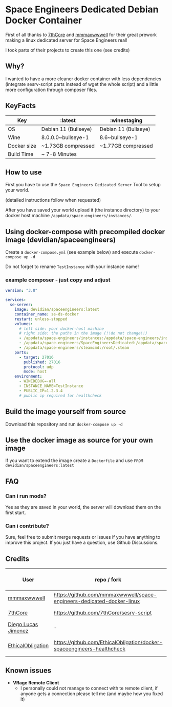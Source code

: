 # Space Engineers Dedicated Debian Docker Container

First of all thanks to [7thCore](https://github.com/7thCore) and [mmmaxwwwell](https://github.com/mmmaxwwwell) for their great prework making a linux dedicated server for Space Engineers real!

I took parts of their projects to create this one (see credits)

## Why?

I wanted to have a more cleaner docker container with less dependencies (integrate sesrv-script parts instead of wget the whole script) and a little more configuration through composer files.

## KeyFacts

| Key         | :latest              | :winestaging         |
| ----------- | -------------------- | -------------------- |
| OS          | Debian 11 (Bullseye) | Debian 11 (Bullseye) |
| Wine        | 8.0.0.0~bullseye-1   | 8.6~bullseye-1       |
| Docker size | ~1.73GB compressed   | ~1.77GB compressed   |
| Build Time  | ~ 7-8 Minutes        |                      |

## How to use

First you have to use the `Space Engineers Dedicated Server` Tool to setup your world.

(detailed instructions follow when requested)

After you have saved your world upload it (the instance directory) to your docker host machine `/appdata/space-engineers/instances/`.

## Using docker-compose with precompiled docker image (devidian/spaceengineers)

Create a `docker-compose.yml` (see example below) and execute `docker-compose up -d`

Do not forget to rename `TestInstance` with your instance name!

### example composer - just copy and adjust

```yaml
version: "3.8"

services:
  se-server:
    image: devidian/spaceengineers:latest
    container_name: se-ds-docker
    restart: unless-stopped
    volumes:
      # left side: your docker-host machine
      # right side: the paths in the image (!!do not change!!)
      - /appdata/space-engineers/instances:/appdata/space-engineers/instances
      - /appdata/space-engineers/SpaceEngineersDedicated:/appdata/space-engineers/SpaceEngineersDedicated
      - /appdata/space-engineers/steamcmd:/root/.steam
    ports:
      - target: 27016
        published: 27016
        protocol: udp
        mode: host
    environment:
      - WINEDEBUG=-all
      - INSTANCE_NAME=TestInstance
      - PUBLIC_IP=1.2.3.4
      # public ip required for healthcheck
```

## Build the image yourself from source

Download this repository and run `docker-compose up -d`

## Use the docker image as source for your own image

If you want to extend the image create a `Dockerfile` and use `FROM devidian/spaceengineers:latest`

## FAQ

### Can i run mods?

Yes as they are saved in your world, the server will download them on the first start.

### Can i contribute?

Sure, feel free to submit merge requests or issues if you have anything to improve this project. If you just have a question, use Github Discussions.

## Credits

| User                                                      | repo / fork                                                            | what (s)he did for this project |
| --------------------------------------------------------- | ---------------------------------------------------------------------- | ------------------------------- |
| [mmmaxwwwell](https://github.com/mmmaxwwwell)             | https://github.com/mmmaxwwwell/space-engineers-dedicated-docker-linux  | downgrading for dotnet48        |
| [7thCore](https://github.com/7thCore)                     | https://github.com/7thCore/sesrv-script                                | installer bash script           |
| [Diego Lucas Jimenez](https://github.com/tanisdlj)        | -                                                                      | Improved Dockerfile             |
| [EthicalObligation](https://github.com/EthicalObligation) | https://github.com/EthicalObligation/docker-spaceengineers-healthcheck | Healthcheck & Quicker startup   |

## Known issues

- **VRage Remote Client**
  - I personally could not manage to connect with te remote client, if anyone gets a connection please tell me (and maybe how you fixed it)
